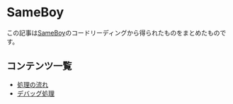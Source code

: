 # SameBoy

この記事は[SameBoy](https://github.com/LIJI32/SameBoy/tree/0ca1ee6a35ad217c92aeacd8ef430bf796895ac9)のコードリーディングから得られたものをまとめたものです。

## コンテンツ一覧

- [処理の流れ](flow.md)
- [デバッグ処理](debug.md)
